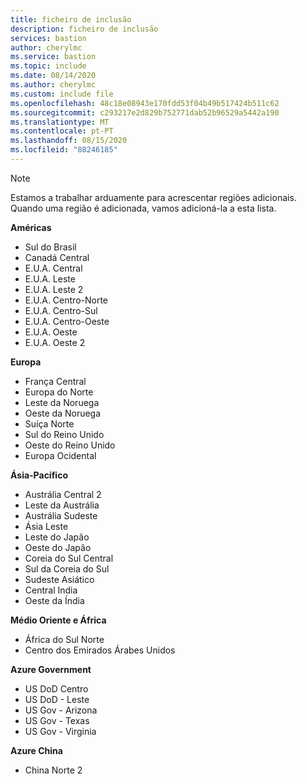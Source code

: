 ```yaml
---
title: ficheiro de inclusão
description: ficheiro de inclusão
services: bastion
author: cherylmc
ms.service: bastion
ms.topic: include
ms.date: 08/14/2020
ms.author: cherylmc
ms.custom: include file
ms.openlocfilehash: 48c18e08943e170fdd53f04b49b517424b511c62
ms.sourcegitcommit: c293217e2d829b752771dab52b96529a5442a190
ms.translationtype: MT
ms.contentlocale: pt-PT
ms.lasthandoff: 08/15/2020
ms.locfileid: "88246185"
---
```

>[!NOTE]
>Estamos a trabalhar arduamente para acrescentar regiões adicionais. Quando uma região é adicionada, vamos adicioná-la a esta lista.
>

**Américas**
* Sul do Brasil
* Canadá Central
* E.U.A. Central
* E.U.A. Leste
* E.U.A. Leste 2
* E.U.A. Centro-Norte
* E.U.A. Centro-Sul
* E.U.A. Centro-Oeste
* E.U.A. Oeste
* E.U.A. Oeste 2

**Europa**
* França Central
* Europa do Norte
* Leste da Noruega
* Oeste da Noruega
* Suíça Norte
* Sul do Reino Unido
* Oeste do Reino Unido
* Europa Ocidental

**Ásia-Pacífico**
* Austrália Central 2
* Leste da Austrália
* Austrália Sudeste
* Ásia Leste
* Leste do Japão
* Oeste do Japão
* Coreia do Sul Central
* Sul da Coreia do Sul
* Sudeste Asiático
* Central India
* Oeste da Índia

**Médio Oriente e África**
* África do Sul Norte
* Centro dos Emirados Árabes Unidos

**Azure Government**
* US DoD Centro
* US DoD - Leste
* US Gov - Arizona
* US Gov - Texas
* US Gov - Virginia

**Azure China**
* China Norte 2
